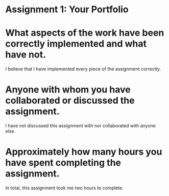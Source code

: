 # Assignment 1: Your Portfolio

# What aspects of the work have been correctly implemented and what have not.
I believe that I have implemented every piece of the assignment correctly.

# Anyone with whom you have collaborated or discussed the assignment.

I have not discussed this assignment with nor collaborated with anyone else.

# Approximately how many hours you have spent completing the assignment.

In total, this assignment took me two hours to complete.